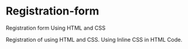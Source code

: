 # Registration-form
Registration form Using HTML and CSS

Registration of using HTML and CSS.
Using Inline CSS in HTML  Code.
